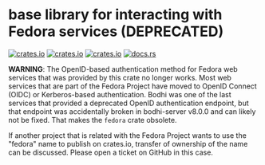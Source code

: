 # base library for interacting with Fedora services (DEPRECATED)

[![crates.io](https://img.shields.io/crates/v/fedora.svg)](https://crates.io/crates/fedora/)
[![crates.io](https://img.shields.io/crates/d/fedora.svg)](https://crates.io/crates/fedora/)
[![crates.io](https://img.shields.io/crates/l/fedora.svg)](https://crates.io/crates/fedora/)
[![docs.rs](https://docs.rs/fedora/badge.svg)](https://docs.rs/fedora/)

**WARNING**: The OpenID-based authentication method for Fedora web services that
was provided by this crate no longer works. Most web services that are part of
the Fedora Project have moved to OpenID Connect (OIDC) or Kerberos-based
authentication. Bodhi was one of the last services that provided a deprecated
OpenID authentication endpoint, but that endpoint was accidentally broken in
bodhi-server v8.0.0 and can likely not be fixed. That makes the `fedora` crate
obsolete.

If another project that is related with the Fedora Project wants to use the "fedora"
name to publish on crates.io, transfer of ownership of the name can be discussed.
Please open a ticket on GitHub in this case.
